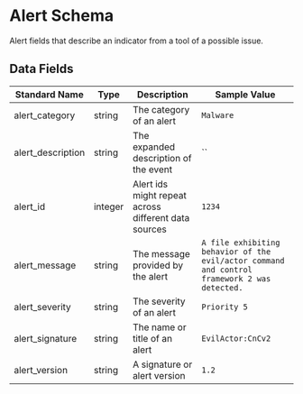# Alert Schema
Alert fields that describe an indicator from a tool of a possible issue.

## Data Fields
|Standard Name|Type|Description|Sample Value|
|---|---|---|---|
| alert_category    | string  | The category of an alert                             | `Malware`                                                                                    |
| alert_description | string  | The expanded description of the event                | ``                                                                                           |
| alert_id          | integer | Alert ids might repeat across different data sources | `1234`                                                                                       |
| alert_message     | string  | The message provided by the alert                    | `A file exhibiting behavior of the evil/actor command and control framework 2 was detected.` |
| alert_severity    | string  | The severity of an alert                             | `Priority 5`                                                                                 |
| alert_signature   | string  | The name or title of an alert                        | `EvilActor:CnCv2`                                                                            |
| alert_version     | string  | A signature or alert version                         | `1.2`                                                                                        |
